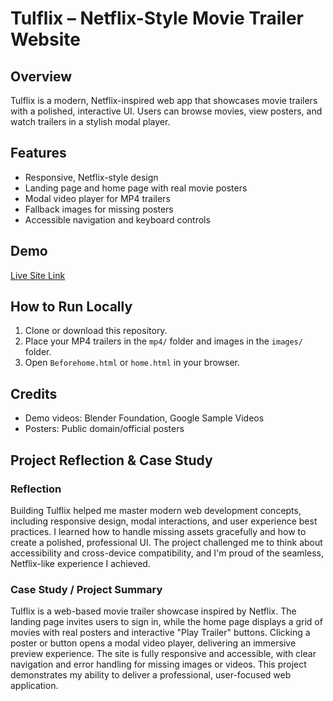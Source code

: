 # Tulflix – Netflix-Style Movie Trailer Website

## Overview
Tulflix is a modern, Netflix-inspired web app that showcases movie trailers with a polished, interactive UI. Users can browse movies, view posters, and watch trailers in a stylish modal player.

## Features
- Responsive, Netflix-style design
- Landing page and home page with real movie posters
- Modal video player for MP4 trailers
- Fallback images for missing posters
- Accessible navigation and keyboard controls

## Demo
[Live Site Link](#) <!-- Add your deployed site link here -->

## How to Run Locally
1. Clone or download this repository.
2. Place your MP4 trailers in the `mp4/` folder and images in the `images/` folder.
3. Open `Beforehome.html` or `home.html` in your browser.

## Credits
- Demo videos: Blender Foundation, Google Sample Videos
- Posters: Public domain/official posters

## Project Reflection & Case Study

### Reflection
Building Tulflix helped me master modern web development concepts, including responsive design, modal interactions, and user experience best practices. I learned how to handle missing assets gracefully and how to create a polished, professional UI. The project challenged me to think about accessibility and cross-device compatibility, and I'm proud of the seamless, Netflix-like experience I achieved.

### Case Study / Project Summary
Tulflix is a web-based movie trailer showcase inspired by Netflix. The landing page invites users to sign in, while the home page displays a grid of movies with real posters and interactive "Play Trailer" buttons. Clicking a poster or button opens a modal video player, delivering an immersive preview experience. The site is fully responsive and accessible, with clear navigation and error handling for missing images or videos. This project demonstrates my ability to deliver a professional, user-focused web application. 